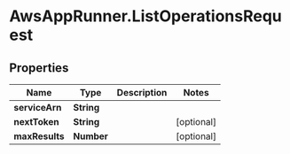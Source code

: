 # AwsAppRunner.ListOperationsRequest

## Properties

Name | Type | Description | Notes
------------ | ------------- | ------------- | -------------
**serviceArn** | **String** |  | 
**nextToken** | **String** |  | [optional] 
**maxResults** | **Number** |  | [optional] 


